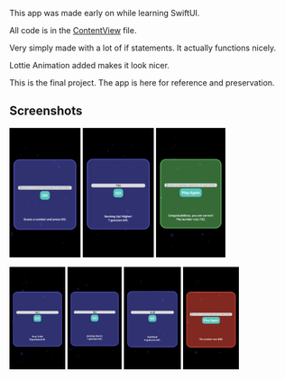 This app was made early on while learning SwiftUI.

All code is in the [ContentView](/Numbers/ContentView.swift) file.

Very simply made with a lot of if statements.
 It actually functions nicely.

Lottie Animation added makes it look nicer.

This is the final project.
 The app is here for reference and preservation.
 
Screenshots
--
 
<img src="/Screenshots/start.png" width="25%" height="25%"> <img src="/Screenshots/burningup.png" width="25%" height="25%"> <img src="/Screenshots/win.png" width="24.5%" height="24.5%">

<img src="/Screenshots/verycold.png" width="19.6%" height="19.6%"> <img src="/Screenshots/warm.png" width="19.1%" height="19.1%"> <img src="/Screenshots/hot.png" width="20%" height="20%"> <img src="/Screenshots/loss.png" width="19.8%" height="19.8%">
